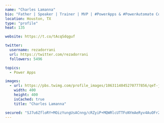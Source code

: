 ```yaml
---
name: "Charles Lamanna"
bio: "Father | Speaker | Trainer | MVP | #PowerApps & #PowerAutomate Community Super User | YouTuber Right-pointing triangle http://youtube.com/c/rezadorrani | Learn - Share - Clockwise rightwards and leftwards open circle arrows"
location: Houston, TX
type: "profile"
heat: 135

website: https://t.co/tAcqSdqguf

twitter:
  username: rezadorrani
  url: https://twitter.com/rezadorrani
  followers: 5496

topics:
  - Power Apps

images:
  - url: https://pbs.twimg.com/profile_images/1063114045270777856/qeT-jpWr_400x400.jpg
    width: 400
    height: 400
    isCached: true
    title: "Charles Lamanna"

secured: "SJ7u6ZfloRY+MOizYungUsACnng/cRZyiP+MQWRlcUTTFoNYmAeRyv4AuOFrZZW2mEdUyYNRrBTkoqPQ0A5qxH3aBBLcBjvHzVTGnnpdWbzjkUYs871dxoACuM+zPK93ftRhHN855EC6x720wc8lTF3pJWKrJUvlLfUOfUC9QTSaPblttcWHQHhkgr496uZmXT1LYRdXe1zlFQCpTwfMp4C6K4VO2or3xEh3whulw0YnXEgF5CIwscpzZqSa/zFRhL+KZFJvA+VG0N4hv8t82DQmkM+fd9AyiRLiF2Vt3wGaIz7dQ9io1Wg9W++cOXmwQ2pefn90xNnwCOv5RRFAv276stHxE80U+YViBTOl9zk4Stcki4uzi3o738qezmQ3ceFUcD2TVqEHGRDMI/66gPkg0esEhFq43bId1dF1gkI=;cOS0eiK7PpsUbyFYWvkYww=="
---
```


